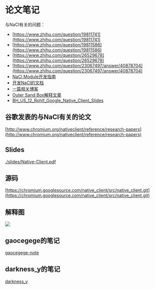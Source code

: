 # 论文笔记

与NaCl有关的问题：

* [https://www.zhihu.com/question/19811741](https://www.zhihu.com/question/19811741)
* [https://www.zhihu.com/question/19811586](https://www.zhihu.com/question/19811586)
* [https://www.zhihu.com/question/26529678](https://www.zhihu.com/question/26529678)
* [https://www.zhihu.com/question/23067497/answer/40878704](https://www.zhihu.com/question/23067497/answer/40878704)
* [NaCl Module开发指南](https://developer.chrome.com/native-client)
* [开发NaCl的文档](https://www.chromium.org/nativeclient)
* [一篇相关博客](http://www.cnblogs.com/lm3515/archive/2010/12/23/1914798.html)
* [Outer Sand Box解释文章](http://book.51cto.com/art/201012/236330.htm)
* [BH_US_12_Rohlf_Google_Native_Client_Slides](https://media.blackhat.com/bh-us-12/Briefings/Rohlf/BH_US_12_Rohlf_Google_Native_Client_Slides.pdf)

## 谷歌发表的与NaCl有关的论文

[http://www.chromium.org/nativeclient/reference/research-papers](http://www.chromium.org/nativeclient/reference/research-papers)

## Slides

[./slides/Native-Client.pdf](./slides/Native-Client.pdf)

## 源码

[https://chromium.googlesource.com/native_client/src/native_client.git](https://chromium.googlesource.com/native_client/src/native_client.git)

## 解释图

![](https://developer.chrome.com/native-client/images/web-app-with-nacl.png)

## gaocegege的笔记

[gaocegege-note](./gaocegege.md)

## darkness_y的笔记

[darkness_y](./darkness_y.md)
